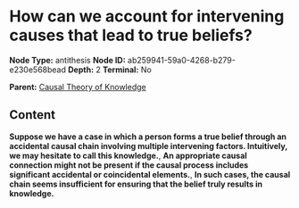 # How can we account for intervening causes that lead to true beliefs?

**Node Type:** antithesis
**Node ID:** ab259941-59a0-4268-b279-e230e568bead
**Depth:** 2
**Terminal:** No

**Parent:** [Causal Theory of Knowledge](causal-theory-of-knowledge.md)

## Content

**Suppose we have a case in which a person forms a true belief through an accidental causal chain involving multiple intervening factors. Intuitively, we may hesitate to call this knowledge.**, **An appropriate causal connection might not be present if the causal process includes significant accidental or coincidental elements.**, **In such cases, the causal chain seems insufficient for ensuring that the belief truly results in knowledge.**
